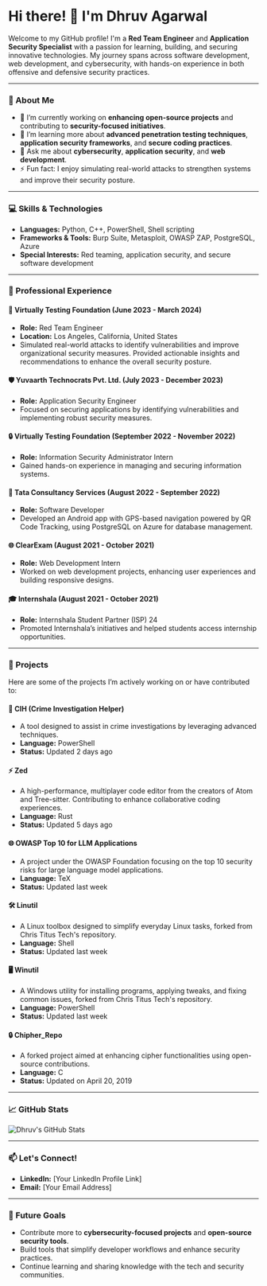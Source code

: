 # Hi there! 👋 I'm Dhruv Agarwal

Welcome to my GitHub profile! I'm a **Red Team Engineer** and **Application Security Specialist** with a passion for learning, building, and securing innovative technologies. My journey spans across software development, web development, and cybersecurity, with hands-on experience in both offensive and defensive security practices.

---

### 🌟 About Me
- 🔭 I’m currently working on **enhancing open-source projects** and contributing to **security-focused initiatives**.
- 🌱 I’m learning more about **advanced penetration testing techniques**, **application security frameworks**, and **secure coding practices**.
- 💬 Ask me about **cybersecurity**, **application security**, and **web development**.
- ⚡ Fun fact: I enjoy simulating real-world attacks to strengthen systems and improve their security posture.

---

### 💻 Skills & Technologies
- **Languages:** Python, C++, PowerShell, Shell scripting
- **Frameworks & Tools:** Burp Suite, Metasploit, OWASP ZAP, PostgreSQL, Azure
- **Special Interests:** Red teaming, application security, and secure software development

---

### 🚀 Professional Experience
#### 🔐 **Virtually Testing Foundation** (June 2023 - March 2024)
- **Role:** Red Team Engineer
- **Location:** Los Angeles, California, United States
- Simulated real-world attacks to identify vulnerabilities and improve organizational security measures. Provided actionable insights and recommendations to enhance the overall security posture.

#### 🛡️ **Yuvaarth Technocrats Pvt. Ltd.** (July 2023 - December 2023)
- **Role:** Application Security Engineer
- Focused on securing applications by identifying vulnerabilities and implementing robust security measures.

#### 🔒 **Virtually Testing Foundation** (September 2022 - November 2022)
- **Role:** Information Security Administrator Intern
- Gained hands-on experience in managing and securing information systems.

#### 📱 **Tata Consultancy Services** (August 2022 - September 2022)
- **Role:** Software Developer
- Developed an Android app with GPS-based navigation powered by QR Code Tracking, using PostgreSQL on Azure for database management.

#### 🌐 **ClearExam** (August 2021 - October 2021)
- **Role:** Web Development Intern
- Worked on web development projects, enhancing user experiences and building responsive designs.

#### 🎓 **Internshala** (August 2021 - October 2021)
- **Role:** Internshala Student Partner (ISP) 24
- Promoted Internshala’s initiatives and helped students access internship opportunities.

---

### 📂 Projects
Here are some of the projects I’m actively working on or have contributed to:

#### 🔧 **CIH (Crime Investigation Helper)**
- A tool designed to assist in crime investigations by leveraging advanced techniques.
- **Language:** PowerShell
- **Status:** Updated 2 days ago

#### ⚡ **Zed**
- A high-performance, multiplayer code editor from the creators of Atom and Tree-sitter. Contributing to enhance collaborative coding experiences.
- **Language:** Rust
- **Status:** Updated 5 days ago

#### 🌐 **OWASP Top 10 for LLM Applications**
- A project under the OWASP Foundation focusing on the top 10 security risks for large language model applications.
- **Language:** TeX
- **Status:** Updated last week

#### 🛠️ **Linutil**
- A Linux toolbox designed to simplify everyday Linux tasks, forked from Chris Titus Tech's repository.
- **Language:** Shell
- **Status:** Updated last week

#### 🖥️ **Winutil**
- A Windows utility for installing programs, applying tweaks, and fixing common issues, forked from Chris Titus Tech's repository.
- **Language:** PowerShell
- **Status:** Updated last week

#### 🔒 **Chipher_Repo**
- A forked project aimed at enhancing cipher functionalities using open-source contributions.
- **Language:** C
- **Status:** Updated on April 20, 2019

---

### 📈 GitHub Stats
![Dhruv's GitHub Stats](https://github-readme-stats.vercel.app/api?username=dhruwen&show_icons=true&theme=radical)

---

### 📫 Let's Connect!
- **LinkedIn:** [Your LinkedIn Profile Link]
- **Email:** [Your Email Address]

---

### 🌱 Future Goals
- Contribute more to **cybersecurity-focused projects** and **open-source security tools**.
- Build tools that simplify developer workflows and enhance security practices.
- Continue learning and sharing knowledge with the tech and security communities.
